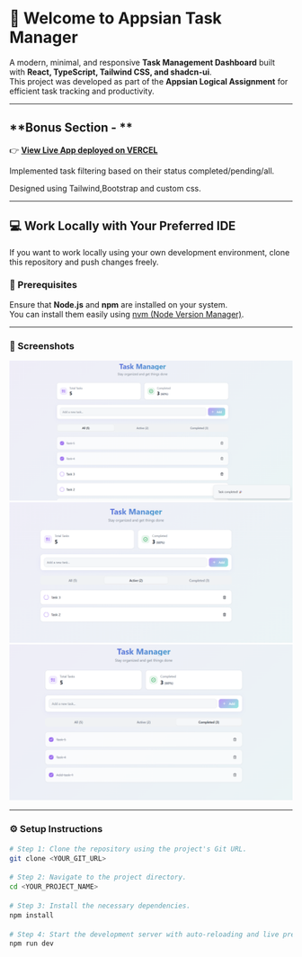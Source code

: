 # 🚀 Welcome to **Appsian Task Manager**

A modern, minimal, and responsive **Task Management Dashboard** built with **React, TypeScript, Tailwind CSS, and shadcn-ui**.  
This project was developed as part of the **Appsian Logical Assignment** for efficient task tracking and productivity.

---

## **Bonus Section - **

👉 **[View Live App deployed on VERCEL](https://task-manager-appsian-2025.vercel.app/)** 

Implemented task filtering based on their status completed/pending/all.

Designed using Tailwind,Bootstrap and custom css.

---

## 💻 Work Locally with Your Preferred IDE

If you want to work locally using your own development environment, clone this repository and push changes freely.

### 🧰 Prerequisites

Ensure that **Node.js** and **npm** are installed on your system.  
You can install them easily using [nvm (Node Version Manager)](https://github.com/nvm-sh/nvm#installing-and-updating).

---

### 📸 Screenshots

![All tasks tab](./assets/all.png)
![Active tasks tab](./assets/active.png)
![Completed tasks tab](./assets/completed.png)

---

### ⚙️ Setup Instructions

```bash
# Step 1: Clone the repository using the project's Git URL.
git clone <YOUR_GIT_URL>

# Step 2: Navigate to the project directory.
cd <YOUR_PROJECT_NAME>

# Step 3: Install the necessary dependencies.
npm install

# Step 4: Start the development server with auto-reloading and live preview.
npm run dev
